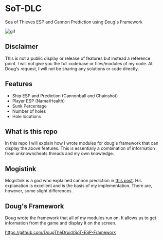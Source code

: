 # SoT-DLC
Sea of Thieves ESP and Cannon Prediction using Doug's Framework

![gif](./PredictionShowcaseSmall.gif)

## Disclaimer
This is not a public display or release of features but instead a reference point.
I will not give you the full codebase or files/modules of my code.
At Doug's request, I will not be sharing any solutions or code directly.

## Features
- Ship ESP and Prediction (Cannonball and Chainshot)
- Player ESP (Name/Health)
- Sunk Percentage
- Number of holes
- Hole locations

## What is this repo
In this repo I will explain how I wrote modules for doug's framework that can display the above features. This is essentially a combination of information from unknowncheats threads and my own knowledge.

## Mogistink
Mogistink is a god who explained cannon prediction in [this post](https://www.unknowncheats.me/forum/3408459-post25.html). His explanation is excellent and is the basis of my implementation. There are, however, some slight differences.

## Doug's Framework
Doug wrote the framework that all of my modules run on. It allows us to get information from the game and display it on the screen.

https://github.com/DougTheDruid/SoT-ESP-Framework